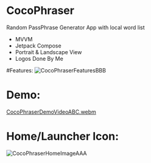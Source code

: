 # CocoPhraser
Random PassPhrase Generator App with local word list

- MVVM
- Jetpack Compose
- Portrait & Landscape View
- Logos Done By Me

#Features:
![CocoPhraserFeaturesBBB](https://github.com/ianttta/CocoPhraser/assets/135581442/bdbf024d-b6c3-42d5-9c94-3f0d510e012f)

# Demo:
[CocoPhraserDemoVideoABC.webm](https://github.com/ianttta/CocoPhraser/assets/135581442/a267f15b-ae1d-4bde-a80d-89f84712dcde)

# Home/Launcher Icon:
![CocoPhraserHomeImageAAA](https://github.com/ianttta/CocoPhraser/assets/135581442/d3d99410-ad4b-454f-8aea-2de72eef97db)
